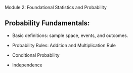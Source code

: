 Module 2: Foundational Statistics and Probability

## Probability Fundamentals:
+ Basic definitions: sample space, events, and outcomes.
* Probability Rules: Addition and Multiplication Rule
- Conditional Probability  
* Independence
